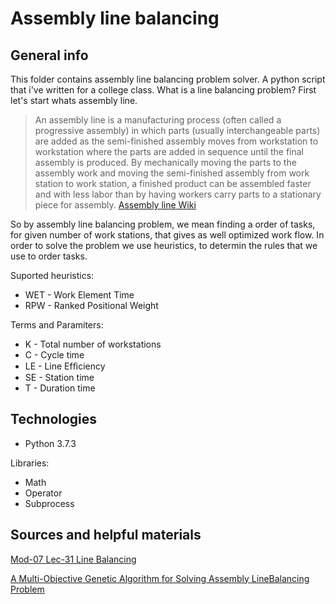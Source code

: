 # Assembly line balancing
## General info
This folder contains assembly line balancing problem solver. A python script that i've written for a college class. What is a line balancing problem? First let's start whats assembly line.

>An assembly line is a manufacturing process (often called a progressive assembly) in which parts (usually interchangeable parts) are added as the semi-finished assembly moves from workstation to workstation where the parts are added in sequence until the final assembly is produced. By mechanically moving the parts to the assembly work and moving the semi-finished assembly from work station to work station, a finished product can be assembled faster and with less labor than by having workers carry parts to a stationary piece for assembly.
[Assembly line Wiki](https://en.wikipedia.org/wiki/Assembly_line)

So by assembly line balancing problem, we mean finding a order of tasks, for given number of work stations, that gives as well optimized work flow. In order to solve the problem we use heuristics, to determin the rules that we use to order tasks.

Suported heuristics:
* WET - Work Element Time
* RPW - Ranked Positional Weight

Terms and Paramiters:
* K - Total number of workstations
* C - Cycle time
* LE - Line Efﬁciency
* SE - Station time
* T - Duration time


## Technologies
* Python 3.7.3

Libraries:
* Math
* Operator
* Subprocess

## Sources and helpful materials
[Mod-07 Lec-31 Line Balancing](https://www.youtube.com/watch?v=KA8jr4GLzhI)

[A Multi-Objective Genetic Algorithm for Solving Assembly LineBalancing Problem](https://www.researchgate.net/publication/2830101_A_Multi-Objective_Genetic_Algorithm_for_Solving_Assembly_Line_Balancing_Problem)